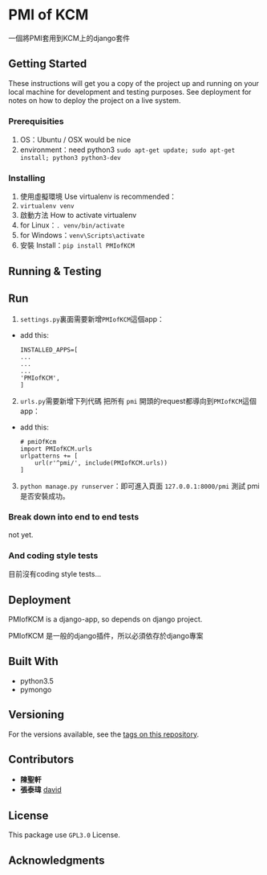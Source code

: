 # PMI of KCM

一個將PMI套用到KCM上的django套件

## Getting Started

These instructions will get you a copy of the project up and running on your local machine for development and testing purposes. See deployment for notes on how to deploy the project on a live system.

### Prerequisities

1. OS：Ubuntu / OSX would be nice
2. environment：need python3 `sudo apt-get update; sudo apt-get install; python3 python3-dev`

### Installing

1. 使用虛擬環境 Use virtualenv is recommended：
  1. `virtualenv venv`
2. 啟動方法 How to activate virtualenv
  1. for Linux：`. venv/bin/activate`
  2. for Windows：`venv\Scripts\activate`
3. 安裝 Install：`pip install PMIofKCM`

## Running & Testing

## Run

1. `settings.py`裏面需要新增`PMIofKCM`這個app：

  - add this:

    ```
    INSTALLED_APPS=[
    ...
    ...
    ...
    'PMIofKCM',
    ]
    ```

2. `urls.py`需要新增下列代碼 把所有 `pmi` 開頭的request都導向到`PMIofKCM`這個app：

  - add this:

    ```
    # pmiOfKcm
    import PMIofKCM.urls
    urlpatterns += [
        url(r'^pmi/', include(PMIofKCM.urls))
    ]
    ```

3. `python manage.py runserver`：即可進入頁面 `127.0.0.1:8000/pmi` 測試 pmi 是否安裝成功。

### Break down into end to end tests

not yet.

### And coding style tests

目前沒有coding style tests...

## Deployment

PMIofKCM is a django-app, so depends on django project.

PMIofKCM 是一般的django插件，所以必須依存於django專案

## Built With

* python3.5
* pymongo

## Versioning

For the versions available, see the [tags on this repository](https://github.com/david30907d/KCM/releases).

## Contributors

* **陳聖軒**
* **張泰瑋** [david](https://github.com/david30907d)

## License

This package use `GPL3.0` License.

## Acknowledgments
